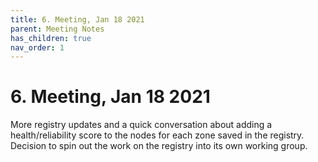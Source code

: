 ```yaml
---
title: 6. Meeting, Jan 18 2021
parent: Meeting Notes
has_children: true
nav_order: 1
---
```


# 6. Meeting, Jan 18 2021

More registry updates and a quick conversation about adding a health/reliability score to the nodes for each zone saved in the registry.
Decision to spin out the work on the registry into its own working group.